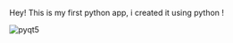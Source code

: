 Hey!
This is my first python app, i created it using python !

![pyqt5](https://github.com/Dary14/pyqt5_app/assets/112587675/ddf2f286-896a-463a-a7d9-d9eda72e6ebe)
